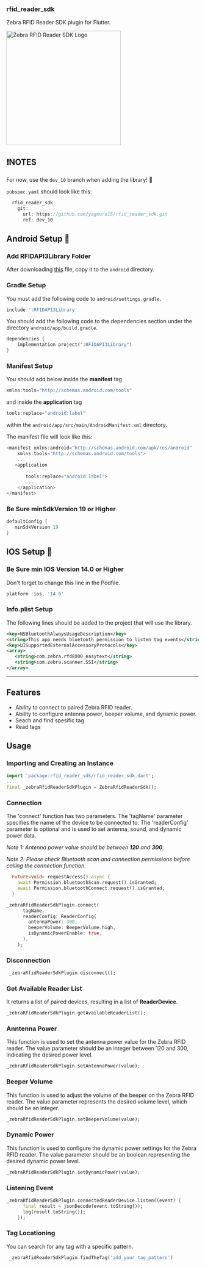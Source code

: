 ### rfid_reader_sdk

Zebra RFID Reader SDK plugin for Flutter.

<img src="https://github.com/yagmure15/rfid_reader_sdk/raw/main/site/zebra_rfd8500.png" alt="Zebra RFID Reader SDK Logo" width="300">

## ❗NOTES
For now, use the `dev_10` branch when adding the library! 👀

`pubspec.yaml` should look like this:

```dart
  rfid_reader_sdk:
    git:
      url: https://github.com/yagmure15/rfid_reader_sdk.git
      ref: dev_10
```





## Android Setup 🔧 

### Add RFIDAPI3Library Folder

After downloading [this](https://github.com/yagmure15/rfidapi3library/tree/main) file, copy it to the `android` directory.

### Gradle Setup

You must add the following code to `android/settings.gradle`.
```dart
include ':RFIDAPI3Library'
```

You should add the following code to the dependencies section under the directory `android/app/build.gradle`.
```dart
dependencies {
    implementation project(":RFIDAPI3Library")
}
```

### Manifest Setup
You should add below inside the **manifest** tag
```dart
xmlns:tools="http://schemas.android.com/tools"
```

and  inside the **application** tag 
 ```dart
 tools:replace="android:label"
```
within the `android/app/src/main/AndroidManifest.xml` directory.

The manifest file will look like this:
```dart
<manifest xmlns:android="http://schemas.android.com/apk/res/android"
    xmlns:tools="http://schemas.android.com/tools">
    ...
   <application
       ...
       tools:replace="android:label">
       ...
    </application>
</manifest>
```
### Be Sure minSdkVersion 19 or Higher
```dart
defaultConfig {
   minSdkVersion 19
}    
```
## IOS Setup 🔧 
### Be Sure min IOS Version 14.0 or Higher

Don't forget to change this line in the Podfile.
```dart
platform :ios, '14.0'
```
### Info.plist Setup
The following lines should be added to the project that will use the library.

```xml
<key>NSBluetoothAlwaysUsageDescription</key>
<string>This app needs bluetooth permission to listen tag events</string>
<key>UISupportedExternalAccessoryProtocols</key>
<array>
   <string>com.zebra.rfd8X00_easytext</string>
   <string>com.zebra.scanner.SSI</string>
</array>
```


------------------------------------------------------------------------------------------------


## Features
- Ability to connect to paired Zebra RFID reader.
- Ability to configure antenna power, beeper volume, and dynamic power.
- Seach and find spesific tag
- Read tags

## Usage

### Importing and Creating an Instance
```dart
import 'package:rfid_reader_sdk/rfid_reader_sdk.dart';
...
final _zebraRfidReaderSdkPlugin = ZebraRfidReaderSdk();
```

### Connection
The 'connect' function has two parameters. The 'tagName' parameter specifies the name of the device to be connected to. The 'readerConfig' parameter is optional and is used to set antenna, sound, and dynamic power data.

*Note 1: Antenna power value should be between **120** and **300**.*

*Note 2: Please check Bluetooth scan and connection permissions before calling the connection function.*


```dart
  Future<void> requestAccess() async {
    await Permission.bluetoothScan.request().isGranted;
    await Permission.bluetoothConnect.request().isGranted;
  }
```

```dart
_zebraRfidReaderSdkPlugin.connect(
      tagName,
      readerConfig: ReaderConfig(
        antennaPower: 300,
        beeperVolume: BeeperVolume.high,
        isDynamicPowerEnable: true,
      ),
    );
```
### Disconnection
```dart
 _zebraRfidReaderSdkPlugin.disconnect();
```
### Get Available Reader List 
It returns a list of paired devices, resulting in a list of **ReaderDevice**.
```dart
_zebraRfidReaderSdkPlugin.getAvailableReaderList();
```

### Anntenna Power
This function is used to set the antenna power value for the Zebra RFID reader. The value parameter should be an integer between 120 and 300, indicating the desired power level.
```dart
_zebraRfidReaderSdkPlugin.setAntennaPower(value);
```

### Beeper Volume
This function is used to adjust the volume of the beeper on the Zebra RFID reader. The value parameter represents the desired volume level, which should be an integer.
```dart
_zebraRfidReaderSdkPlugin.setBeeperVolume(value);
```

### Dynamic Power
This function is used to configure the dynamic power settings for the Zebra RFID reader. The value parameter should be an boolean representing the desired dynamic power level.
```dart
_zebraRfidReaderSdkPlugin.setDynamicPower(value);
```

### Listening Event
```dart
_zebraRfidReaderSdkPlugin.connectedReaderDevice.listen((event) {
      final result = jsonDecode(event.toString());
      log(result.toString());
    });
```


### Tag Locationing
You can search for any tag with a specific pattern.
```dart
 _zebraRfidReaderSdkPlugin.findTheTag('add_your_tag_pattern')
```




